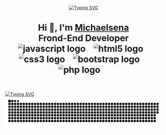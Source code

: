 
<p align="center" > <a href=""><img src="https://readme-typing-svg.herokuapp.com?font=Fira+Code&weight=600&size=25&pause=1000&random=false&width=435&lines=Welcome+to+my+GitHub+page;I+hope+you+like+some+of+my+repository" alt="Typing SVG" /></a> </p>

<h1 align="center">Hi 👋, I'm <a href="https://michaelsena2523.github.io/Portafolioweb.github.io/" target="blank">
Michaelsena</a><br>
Frond-End Developer<br>
  
  <div>
    <img src="https://cdn.jsdelivr.net/gh/devicons/devicon/icons/javascript/javascript-original.svg" height="40" alt="javascript logo"  />
    <img width="12" />
    <img src="https://cdn.jsdelivr.net/gh/devicons/devicon/icons/html5/html5-original.svg" height="40" alt="html5 logo"  />
    <img width="12" />
    <img src="https://cdn.jsdelivr.net/gh/devicons/devicon/icons/css3/css3-original.svg" height="40" alt="css3 logo"  />
    <img width="12" />
    <img src="https://cdn.jsdelivr.net/gh/devicons/devicon/icons/bootstrap/bootstrap-original.svg" height="40" alt="bootstrap logo"  />
    <img width="20" />
    <img src="https://cdn.jsdelivr.net/gh/devicons/devicon/icons/php/php-original.svg" height="40" alt="php logo"  />
    <img width="20" />
  </div><br>

 

</h1>
 <a href="https://git.io/typing-svg"><img src="https://readme-typing-svg.herokuapp.com? font=Fira+Code&pause=1000&random=false&width=435&lines=Welcome+to+my+GitHub+page;I+hope+you+like+some+of+my+repository" 
  alt="Typing SVG"/></a>
</h1>


<img  align="center"  src="https://raw.githubusercontent.com/Envoy-VC/Envoy-VC/output/github-contribution-grid-snake-dark.svg">
